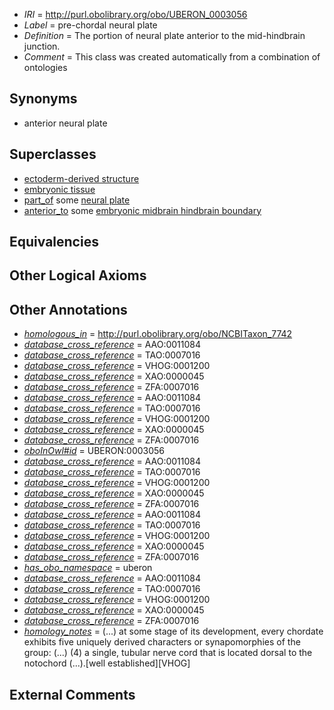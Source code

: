  * *IRI* = http://purl.obolibrary.org/obo/UBERON_0003056
 * *Label* = pre-chordal neural plate
 * *Definition* = The portion of neural plate anterior to the mid-hindbrain junction.
 * *Comment* = This class was created automatically from a combination of ontologies

## Synonyms

 * anterior neural plate

## Superclasses

 * [ectoderm-derived structure](../../UBERON/21/UBERON_0004121.md)
 * [embryonic tissue](../../UBERON/91/UBERON_0005291.md)
 * [part_of](../../BFO/50/BFO_0000050.md) some [neural plate](../../UBERON/75/UBERON_0003075.md)
 * [anterior_to](../../BSPO/96/BSPO_0000096.md) some [embryonic midbrain hindbrain boundary](../../UBERON/74/UBERON_0009774.md)

## Equivalencies


## Other Logical Axioms


## Other Annotations

 * *[homologous_in](../../core#homologous/in/core#homologous_in.md)* = http://purl.obolibrary.org/obo/NCBITaxon_7742
 * *[database_cross_reference](../../ef/oboInOwl#hasDbXref.md)* = AAO:0011084
 * *[database_cross_reference](../../ef/oboInOwl#hasDbXref.md)* = TAO:0007016
 * *[database_cross_reference](../../ef/oboInOwl#hasDbXref.md)* = VHOG:0001200
 * *[database_cross_reference](../../ef/oboInOwl#hasDbXref.md)* = XAO:0000045
 * *[database_cross_reference](../../ef/oboInOwl#hasDbXref.md)* = ZFA:0007016
 * *[database_cross_reference](../../ef/oboInOwl#hasDbXref.md)* = AAO:0011084
 * *[database_cross_reference](../../ef/oboInOwl#hasDbXref.md)* = TAO:0007016
 * *[database_cross_reference](../../ef/oboInOwl#hasDbXref.md)* = VHOG:0001200
 * *[database_cross_reference](../../ef/oboInOwl#hasDbXref.md)* = XAO:0000045
 * *[database_cross_reference](../../ef/oboInOwl#hasDbXref.md)* = ZFA:0007016
 * *[oboInOwl#id](../../id/oboInOwl#id.md)* = UBERON:0003056
 * *[database_cross_reference](../../ef/oboInOwl#hasDbXref.md)* = AAO:0011084
 * *[database_cross_reference](../../ef/oboInOwl#hasDbXref.md)* = TAO:0007016
 * *[database_cross_reference](../../ef/oboInOwl#hasDbXref.md)* = VHOG:0001200
 * *[database_cross_reference](../../ef/oboInOwl#hasDbXref.md)* = XAO:0000045
 * *[database_cross_reference](../../ef/oboInOwl#hasDbXref.md)* = ZFA:0007016
 * *[database_cross_reference](../../ef/oboInOwl#hasDbXref.md)* = AAO:0011084
 * *[database_cross_reference](../../ef/oboInOwl#hasDbXref.md)* = TAO:0007016
 * *[database_cross_reference](../../ef/oboInOwl#hasDbXref.md)* = VHOG:0001200
 * *[database_cross_reference](../../ef/oboInOwl#hasDbXref.md)* = XAO:0000045
 * *[database_cross_reference](../../ef/oboInOwl#hasDbXref.md)* = ZFA:0007016
 * *[has_obo_namespace](../../ce/oboInOwl#hasOBONamespace.md)* = uberon
 * *[database_cross_reference](../../ef/oboInOwl#hasDbXref.md)* = AAO:0011084
 * *[database_cross_reference](../../ef/oboInOwl#hasDbXref.md)* = TAO:0007016
 * *[database_cross_reference](../../ef/oboInOwl#hasDbXref.md)* = VHOG:0001200
 * *[database_cross_reference](../../ef/oboInOwl#hasDbXref.md)* = XAO:0000045
 * *[database_cross_reference](../../ef/oboInOwl#hasDbXref.md)* = ZFA:0007016
 * *[homology_notes](../../UBPROP/03/UBPROP_0000003.md)* =  (...) at some stage of its development, every chordate exhibits five uniquely derived characters or synapomorphies of the group: (...) (4) a single, tubular nerve cord that is located dorsal to the notochord (...).[well established][VHOG]

## External Comments

